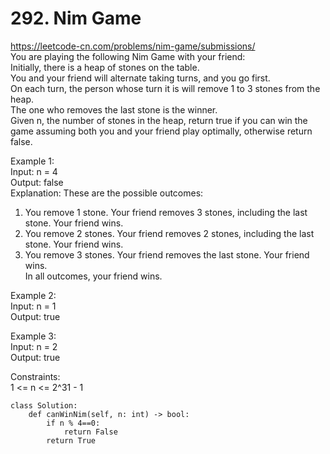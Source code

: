 # 292. Nim Game
https://leetcode-cn.com/problems/nim-game/submissions/  
You are playing the following Nim Game with your friend:  
Initially, there is a heap of stones on the table.  
You and your friend will alternate taking turns, and you go first.  
On each turn, the person whose turn it is will remove 1 to 3 stones from the heap.  
The one who removes the last stone is the winner.  
Given n, the number of stones in the heap, return true if you can win the game assuming both you and your friend play optimally, otherwise return false.  

Example 1:   
Input: n = 4  
Output: false  
Explanation: These are the possible outcomes:  
1. You remove 1 stone. Your friend removes 3 stones, including the last stone. Your friend wins.  
2. You remove 2 stones. Your friend removes 2 stones, including the last stone. Your friend wins.  
3. You remove 3 stones. Your friend removes the last stone. Your friend wins.  
In all outcomes, your friend wins.  

Example 2:  
Input: n = 1  
Output: true  

Example 3:  
Input: n = 2  
Output: true  

Constraints:  
1 <= n <= 2^31 - 1  

``` python3
class Solution:
    def canWinNim(self, n: int) -> bool:
        if n % 4==0:
            return False
        return True
```
